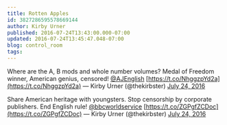 ```yaml
---
title: Rotten Apples
id: 3827286595578669144
author: Kirby Urner
published: 2016-07-24T13:43:00.000-07:00
updated: 2016-07-24T13:45:47.048-07:00
blog: control_room
tags: 
---
```


Where are the A, B mods and whole number volumes?  Medal of Freedom winner, American genius, censored! [@AJEnglish](https://twitter.com/AJEnglish) [https://t.co/NhggzpYd2a](https://t.co/NhggzpYd2a)
— Kirby Urner (@thekirbster) [July 24, 2016](https://twitter.com/thekirbster/status/757313606044180480)

Share American heritage with youngsters. Stop censorship by corporate publishers. End English rule! [@bbcworldservice](https://twitter.com/bbcworldservice) [https://t.co/ZGPgfZCDoc](https://t.co/ZGPgfZCDoc)
— Kirby Urner (@thekirbster) [July 24, 2016](https://twitter.com/thekirbster/status/757312796870582272)